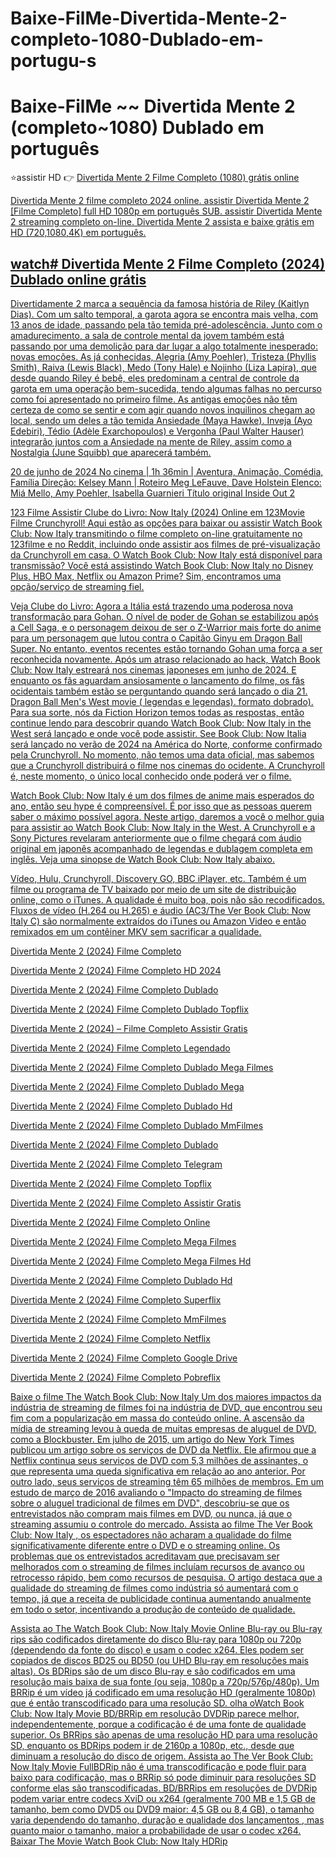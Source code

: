 # Baixe-FilMe-Divertida-Mente-2-completo-1080-Dublado-em-portugu-s

# Baixe-FilMe ~~ Divertida Mente 2 (completo~1080) Dublado em português

⭐assistir HD 👉 <a href="https://cinesecure.com/pt/movie/1022789" rel="nofollow">Divertida Mente 2 Filme Completo (1080) grátis online</p>

Divertida Mente 2 filme completo 2024 online. assistir Divertida Mente 2 [Filme Completo] full HD 1080p em português SUB. assistir Divertida Mente 2 streaming completo on-line. Divertida Mente 2 assista e baixe grátis em HD (720,1080,4K) em português.

## watch# Divertida Mente 2 Filme Completo (2024) Dublado online grátis

Divertidamente 2 marca a sequência da famosa história de Riley (Kaitlyn Dias). Com um salto temporal, a garota agora se encontra mais velha, com 13 anos de idade, passando pela tão temida pré-adolescência. Junto com o amadurecimento, a sala de controle mental da jovem também está passando por uma demolição para dar lugar a algo totalmente inesperado: novas emoções. As já conhecidas, Alegria (Amy Poehler), Tristeza (Phyllis Smith), Raiva (Lewis Black), Medo (Tony Hale) e Nojinho (Liza Lapira), que desde quando Riley é bebê, eles predominam a central de controle da garota em uma operação bem-sucedida, tendo algumas falhas no percurso como foi apresentado no primeiro filme. As antigas emoções não têm certeza de como se sentir e com agir quando novos inquilinos chegam ao local, sendo um deles a tão temida Ansiedade (Maya Hawke). Inveja (Ayo Edebiri), Tédio (Adèle Exarchopoulos) e Vergonha (Paul Walter Hauser) integrarão juntos com a Ansiedade na mente de Riley, assim como a Nostalgia (June Squibb) que aparecerá também.

20 de junho de 2024 No cinema | 1h 36min | Aventura, Animação, Comédia, Família
Direção: Kelsey Mann | Roteiro Meg LeFauve, Dave Holstein
Elenco: Miá Mello, Amy Poehler, Isabella Guarnieri
Título original Inside Out 2

123 Filme Assistir Clube do Livro: Now Italy (2024) Online em 123Movie
Filme Crunchyroll! Aqui estão as opções para baixar ou assistir Watch Book Club: Now Italy transmitindo o filme completo on-line gratuitamente no 123filme e no Reddit, incluindo onde assistir aos filmes de pré-visualização da Crunchyroll em casa. O Watch Book Club: Now Italy está disponível para transmissão? Você está assistindo Watch Book Club: Now Italy no Disney Plus, HBO Max, Netflix ou Amazon Prime? Sim, encontramos uma opção/serviço de streaming fiel.

Veja Clube do Livro: Agora a Itália está trazendo uma poderosa nova transformação para Gohan. O nível de poder de Gohan se estabilizou após a Cell Saga, e o personagem deixou de ser o Z-Warrior mais forte do anime para um personagem que lutou contra o Capitão Ginyu em Dragon Ball Super. No entanto, eventos recentes estão tornando Gohan uma força a ser reconhecida novamente.
Após um atraso relacionado ao hack, Watch Book Club: Now Italy estreará nos cinemas japoneses em junho de 2024. E enquanto os fãs aguardam ansiosamente o lançamento do filme, os fãs ocidentais também estão se perguntando quando será lançado o dia 21. Dragon Ball Men's West movie ( legendas e legendas). formato dobrado). Para sua sorte, nós da Fiction Horizon temos todas as respostas, então continue lendo para descobrir quando Watch Book Club: Now Italy in the West será lançado e onde você pode assistir.
See Book Club: Now Italia será lançado no verão de 2024 na América do Norte, conforme confirmado pela Crunchyroll. No momento, não temos uma data oficial, mas sabemos que a Crunchyroll distribuirá o filme nos cinemas do ocidente. A Crunchyroll é, neste momento, o único local conhecido onde poderá ver o filme.

Watch Book Club: Now Italy é um dos filmes de anime mais esperados do ano, então seu hype é compreensível. É por isso que as pessoas querem saber o máximo possível agora. Neste artigo, daremos a você o melhor guia para assistir ao Watch Book Club: Now Italy in the West.
A Crunchyroll e a Sony Pictures revelaram anteriormente que o filme chegará com áudio original em japonês acompanhado de legendas e dublagem completa em inglês. Veja uma sinopse de Watch Book Club: Now Italy abaixo.

Vídeo, Hulu, Crunchyroll, Discovery GO, BBC iPlayer, etc. Também é um filme ou programa de TV baixado por meio de um site de distribuição online, como o iTunes. A qualidade é muito boa, pois não são recodificados. Fluxos de vídeo (H.264 ou H.265) e áudio (AC3/The Ver Book Club: Now Italy C) são normalmente extraídos do iTunes ou Amazon Video e então remixados em um contêiner MKV sem sacrificar a qualidade.



Divertida Mente 2 (2024) Filme Completo

Divertida Mente 2 (2024) Filme Completo HD 2024

Divertida Mente 2 (2024) Filme Completo Dublado

Divertida Mente 2 (2024) Filme Completo Dublado Topflix

Divertida Mente 2 (2024) – Filme Completo Assistir Gratis

Divertida Mente 2 (2024) Filme Completo Legendado

Divertida Mente 2 (2024) Filme Completo Dublado Mega Filmes

Divertida Mente 2 (2024) Filme Completo Dublado Mega

Divertida Mente 2 (2024) Filme Completo Dublado Hd

Divertida Mente 2 (2024) Filme Completo Dublado MmFilmes

Divertida Mente 2 (2024) Filme Completo Dublado

Divertida Mente 2 (2024) Filme Completo  Telegram

Divertida Mente 2 (2024) Filme Completo Topflix

Divertida Mente 2 (2024) Filme Completo Assistir Gratis

Divertida Mente 2 (2024) Filme Completo Online

Divertida Mente 2 (2024) Filme Completo Mega Filmes

Divertida Mente 2 (2024) Filme Completo Mega Filmes Hd

Divertida Mente 2 (2024) Filme Completo Dublado Hd

Divertida Mente 2 (2024) Filme Completo Superflix

Divertida Mente 2 (2024) Filme Completo MmFilmes

Divertida Mente 2 (2024) Filme Completo Netflix

Divertida Mente 2 (2024) Filme Completo Google Drive

Divertida Mente 2 (2024) Filme Completo Pobreflix

Baixe o filme The Watch Book Club: Now Italy Um dos maiores impactos da indústria de streaming de filmes foi na indústria de DVD, que encontrou seu fim com a popularização em massa do conteúdo online. A ascensão da mídia de streaming levou à queda de muitas empresas de aluguel de DVD, como a Blockbuster. Em julho de 2015, um artigo do New York Times publicou um artigo sobre os serviços de DVD da Netflix. Ele afirmou que a Netflix continua seus serviços de DVD com 5,3 milhões de assinantes, o que representa uma queda significativa em relação ao ano anterior. Por outro lado, seus serviços de streaming têm 65 milhões de membros. Em um estudo de março de 2016 avaliando o "Impacto do streaming de filmes sobre o aluguel tradicional de filmes em DVD", descobriu-se que os entrevistados não compram mais filmes em DVD, ou nunca, já que o streaming assumiu o controle do mercado. Assista ao filme The Ver Book Club: Now Italy , os espectadores não acharam a qualidade do filme significativamente diferente entre o DVD e o streaming online. Os problemas que os entrevistados acreditavam que precisavam ser melhorados com o streaming de filmes incluíam recursos de avanço ou retrocesso rápido, bem como recursos de pesquisa. O artigo destaca que a qualidade do streaming de filmes como indústria só aumentará com o tempo, já que a receita de publicidade continua aumentando anualmente em todo o setor, incentivando a produção de conteúdo de qualidade.

Assista ao The Watch Book Club: Now Italy Movie Online Blu-ray ou Blu-ray rips são codificados diretamente do disco Blu-ray para 1080p ou 720p (dependendo da fonte do disco) e usam o codec x264. Eles podem ser copiados de discos BD25 ou BD50 (ou UHD Blu-ray em resoluções mais altas). Os BDRips são de um disco Blu-ray e são codificados em uma resolução mais baixa de sua fonte (ou seja, 1080p a 720p/576p/480p). Um BRRip é um vídeo já codificado em uma resolução HD (geralmente 1080p) que é então transcodificado para uma resolução SD. olha oWatch Book Club: Now Italy Movie BD/BRRip em resolução DVDRip parece melhor, independentemente, porque a codificação é de uma fonte de qualidade superior. Os BRRips são apenas de uma resolução HD para uma resolução SD, enquanto os BDRips podem ir de 2160p a 1080p, etc., desde que diminuam a resolução do disco de origem. Assista ao The Ver Book Club: Now Italy Movie FullBDRip não é uma transcodificação e pode fluir para baixo para codificação, mas o BRRip só pode diminuir para resoluções SD conforme elas são transcodificadas. BD/BRRips em resoluções de DVDRip podem variar entre codecs XviD ou x264 (geralmente 700 MB e 1,5 GB de tamanho, bem como DVD5 ou DVD9 maior: 4,5 GB ou 8,4 GB), o tamanho varia dependendo do tamanho, duração e qualidade dos lançamentos , mas quanto maior o tamanho, maior a probabilidade de usar o codec x264. Baixar The Movie Watch Book Club: Now Italy HDRip
